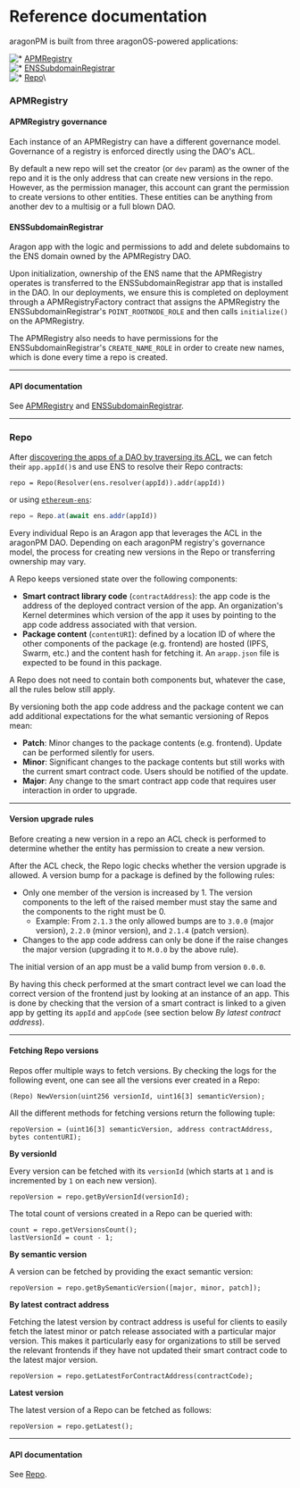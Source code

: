 # Reference documentation

aragonPM is built from three aragonOS-powered applications:

![\*](https://hack.aragon.org/docs/assets/check.svg) [APMRegistry](https://hack.aragon.org/docs/apm-ref#apmregistry)\
![\*](https://hack.aragon.org/docs/assets/check.svg) [ENSSubdomainRegistrar](https://hack.aragon.org/docs/apm-ref#enssubdomainregistrar)\
![\*](https://hack.aragon.org/docs/assets/check.svg) [Repo](https://hack.aragon.org/docs/apm-ref#repo)\


### APMRegistry <a href="#apmregistry" id="apmregistry"></a>

#### APMRegistry governance <a href="#apmregistry-governance" id="apmregistry-governance"></a>

Each instance of an APMRegistry can have a different governance model. Governance of a registry is enforced directly using the DAO's ACL.

By default a new repo will set the creator (or `dev` param) as the owner of the repo and it is the only address that can create new versions in the repo. However, as the permission manager, this account can grant the permission to create versions to other entities. These entities can be anything from another dev to a multisig or a full blown DAO.

#### ENSSubdomainRegistrar <a href="#enssubdomainregistrar" id="enssubdomainregistrar"></a>

Aragon app with the logic and permissions to add and delete subdomains to the ENS domain owned by the APMRegistry DAO.

Upon initialization, ownership of the ENS name that the APMRegistry operates is transferred to the ENSSubdomainRegistrar app that is installed in the DAO. In our deployments, we ensure this is completed on deployment through a APMRegistryFactory contract that assigns the APMRegistry the ENSSubdomainRegistrar's `POINT_ROOTNODE_ROLE` and then calls `initialize()` on the APMRegistry.

The APMRegistry also needs to have permissions for the ENSSubdomainRegistrar's `CREATE_NAME_ROLE` in order to create new names, which is done every time a repo is created.

***

#### API documentation <a href="#api-documentation" id="api-documentation"></a>

See [APMRegistry](https://hack.aragon.org/docs/apm\_APMRegistry.html) and [ENSSubdomainRegistrar](https://hack.aragon.org/docs/ens\_ENSSubdomainRegistrar.html).

***

### Repo <a href="#repo" id="repo"></a>

After [discovering the apps of a DAO by traversing its ACL](https://hack.aragon.org/docs/aragonos-ref.html#app-installation), we can fetch their `app.appId()`s and use ENS to resolve their Repo contracts:

```solidity
repo = Repo(Resolver(ens.resolver(appId)).addr(appId))
```

or using [`ethereum-ens`](https://github.com/ensdomains/ensjs):

```js
repo = Repo.at(await ens.addr(appId))
```

Every individual Repo is an Aragon app that leverages the ACL in the aragonPM DAO. Depending on each aragonPM registry's governance model, the process for creating new versions in the Repo or transferring ownership may vary.

A Repo keeps versioned state over the following components:

* **Smart contract library code** (`contractAddress`): the app code is the address of the deployed contract version of the app. An organization's Kernel determines which version of the app it uses by pointing to the app code address associated with that version.
* **Package content** (`contentURI`): defined by a location ID of where the other components of the package (e.g. frontend) are hosted (IPFS, Swarm, etc.) and the content hash for fetching it. An `arapp.json` file is expected to be found in this package.

A Repo does not need to contain both components but, whatever the case, all the rules below still apply.

By versioning both the app code address and the package content we can add additional expectations for the what semantic versioning of Repos mean:

* **Patch**: Minor changes to the package contents (e.g. frontend). Update can be performed silently for users.
* **Minor**: Significant changes to the package contents but still works with the current smart contract code. Users should be notified of the update.
* **Major**: Any change to the smart contract app code that requires user interaction in order to upgrade.

***

#### Version upgrade rules <a href="#version-upgrade-rules" id="version-upgrade-rules"></a>

Before creating a new version in a repo an ACL check is performed to determine whether the entity has permission to create a new version.

After the ACL check, the Repo logic checks whether the version upgrade is allowed. A version bump for a package is defined by the following rules:

* Only one member of the version is increased by 1. The version components to the left of the raised member must stay the same and the components to the right must be 0.
  * Example: From `2.1.3` the only allowed bumps are to `3.0.0` (major version), `2.2.0` (minor version), and `2.1.4` (patch version).
* Changes to the app code address can only be done if the raise changes the major version (upgrading it to `M.0.0` by the above rule).

The initial version of an app must be a valid bump from version `0.0.0`.

By having this check performed at the smart contract level we can load the correct version of the frontend just by looking at an instance of an app. This is done by checking that the version of a smart contract is linked to a given app by getting its `appId` and `appCode` (see section below _By latest contract address_).

***

#### Fetching Repo versions <a href="#fetching-repo-versions" id="fetching-repo-versions"></a>

Repos offer multiple ways to fetch versions. By checking the logs for the following event, one can see all the versions ever created in a Repo:

```solidity
(Repo) NewVersion(uint256 versionId, uint16[3] semanticVersion);
```

All the different methods for fetching versions return the following tuple:

```solidity
repoVersion = (uint16[3] semanticVersion, address contractAddress, bytes contentURI);
```

**By versionId**

Every version can be fetched with its `versionId` (which starts at `1` and is incremented by `1` on each new version).

```solidity
repoVersion = repo.getByVersionId(versionId);
```

The total count of versions created in a Repo can be queried with:

```solidity
count = repo.getVersionsCount();
lastVersionId = count - 1;
```

**By semantic version**

A version can be fetched by providing the exact semantic version:

```solidity
repoVersion = repo.getBySemanticVersion([major, minor, patch]);
```

**By latest contract address**

Fetching the latest version by contract address is useful for clients to easily fetch the latest minor or patch release associated with a particular major version. This makes it particularly easy for organizations to still be served the relevant frontends if they have not updated their smart contract code to the latest major version.

```solidity
repoVersion = repo.getLatestForContractAddress(contractCode);
```

**Latest version**

The latest version of a Repo can be fetched as follows:

```solidity
repoVersion = repo.getLatest();
```

***

#### API documentation <a href="#api-documentation-1" id="api-documentation-1"></a>

See [Repo](https://hack.aragon.org/docs/apm\_Repo.html).
